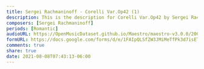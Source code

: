 ```yaml
---
title: Sergei Rachmaninoff - Corelli Var.Op42 (1)
description: This is the description for Corelli Var.Op42 by Sergei Rachmaninoff
composers: [Sergei Rachmaninoff]
periods: [Romantic]
audioURL: https://OpenMusicDataset.github.io/Maestro/maestro-v3.0.0/2006/MIDI-Unprocessed_09_R1_2006_01-04_ORIG_MID--AUDIO_09_R1_2006_03_Track03_wav.midi
formURL: https://docs.google.com/forms/d/e/1FAIpQLSfZW3JMiMeTfPk3d7isETn2KiJW1glTAfT8zE-gzzcFAvcIrA/viewform
comments: true
share: true
date: 2021-08-08T07:43:13-06:00
---
```


